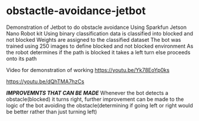 # obstactle-avoidance-jetbot
Demonstration of Jetbot to do obstacle avoidance
Using Sparkfun Jetson Nano Robot kit 
Using binary classification data is classified into blocked and not blocked
Weights are assigned to the classified dataset
The bot was trained using 250 images to define blocked and not blocked environment
As the robot determines if the path is blocked it takes a left turn else proceeds onto its path


Video for demonstration of working
https://youtu.be/Yk78EoYp0ks

https://youtu.be/dQhTMA7hzCs


***IMPROVEMNTS THAT CAN BE MADE***
Whenever the bot detects a obstacle(blocked) it turns right, further improvement can be made to the logic of the bot avoiding the obstacle(determining if going left or right would be better rather than just turning left)
